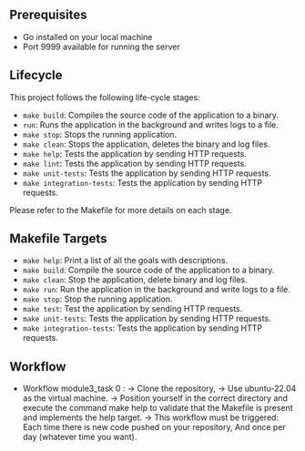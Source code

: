 ## Prerequisites

- Go installed on your local machine
- Port 9999 available for running the server

## Lifecycle

This project follows the following life-cycle stages:

- `make build`: Compiles the source code of the application to a binary.
- `run`: Runs the application in the background and writes logs to a file.
- `make stop`: Stops the running application.
- `make clean`: Stops the application, deletes the binary and log files.
- `make help`: Tests the application by sending HTTP requests.
- `make lint`: Tests the application by sending HTTP requests.
- `make unit-tests`: Tests the application by sending HTTP requests.
- `make integration-tests`: Tests the application by sending HTTP requests.

Please refer to the Makefile for more details on each stage.

## Makefile Targets

- `make help`: Print a list of all the goals with descriptions.
- `make build`: Compile the source code of the application to a binary.
- `make clean`: Stop the application, delete binary and log files.
- `make run`: Run the application in the background and write logs to a file.
- `make stop`: Stop the running application.
- `make test`: Test the application by sending HTTP requests.
- `make unit-tests`: Tests the application by sending HTTP requests.
- `make integration-tests`: Tests the application by sending HTTP requests.

## Workflow

- Workflow module3_task 0 :
  -> Clone the repository,
  -> Use ubuntu-22.04 as the virtual machine.
  -> Position yourself in the correct directory and execute the command make help to validate that the Makefile is present and implements the help target.
  -> This workflow must be triggered:
  Each time there is new code pushed on your repository,
  And once per day (whatever time you want).
